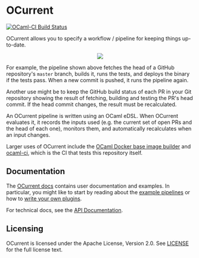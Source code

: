 # OCurrent

[![OCaml-CI Build Status](https://img.shields.io/endpoint?url=https%3A%2F%2Fci.ocamllabs.io%2Fbadge%2Focurrent%2Focurrent%2Fmaster&logo=ocaml)](https://ci.ocamllabs.io/github/ocurrent/ocurrent)

OCurrent allows you to specify a workflow / pipeline for keeping things up-to-date.

<p align='center'>
  <img src="./doc/gated-deploy.svg"/>
</p>

For example, the pipeline shown above fetches the head of a GitHub repository's
`master` branch, builds it, runs the tests, and deploys the binary if the tests
pass. When a new commit is pushed, it runs the pipeline again.

Another use might be to keep the GitHub build status of each PR in your Git
repository showing the result of fetching, building and testing the PR's head
commit. If the head commit changes, the result must be recalculated.

An OCurrent pipeline is written using an OCaml eDSL. When OCurrent evaluates it,
it records the inputs used (e.g. the current set of open PRs and the head of each
one), monitors them, and automatically recalculates when an input changes.

Larger uses of OCurrent include the
[OCaml Docker base image builder](https://github.com/ocurrent/docker-base-images) and
[ocaml-ci](https://github.com/ocurrent/ocaml-ci/), which is the CI that tests this repository itself.

## Documentation

The [OCurrent docs](doc/index.md) contains user documentation and examples.
In particular, you might like to start by reading about the
[example pipelines](doc/example_pipelines.md) or how to [write your own plugins](doc/writing-plugins.md).

For technical docs, see the [API Documentation](https://ocurrent.github.io/ocurrent/index.html).

## Licensing

OCurrent is licensed under the Apache License, Version 2.0.
See [LICENSE](LICENSE) for the full license text.

